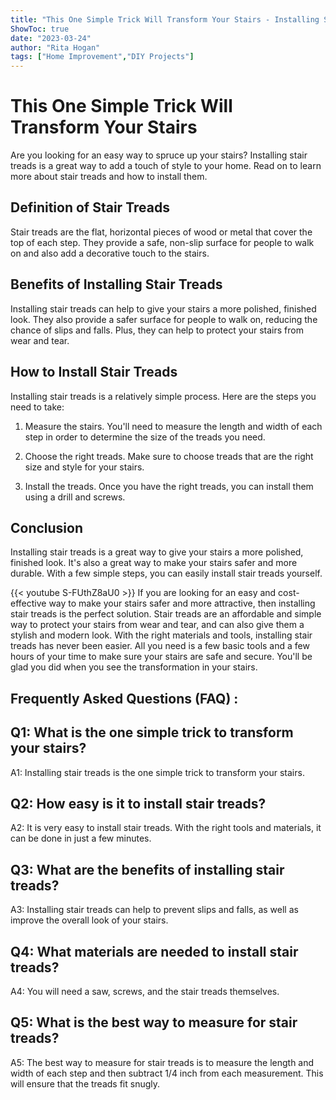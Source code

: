 ```yaml
---
title: "This One Simple Trick Will Transform Your Stairs - Installing Stair Treads Has Never Been Easier!"
ShowToc: true 
date: "2023-03-24"
author: "Rita Hogan" 
tags: ["Home Improvement","DIY Projects"]
---
```

# This One Simple Trick Will Transform Your Stairs 

Are you looking for an easy way to spruce up your stairs? Installing stair treads is a great way to add a touch of style to your home. Read on to learn more about stair treads and how to install them. 

## Definition of Stair Treads

Stair treads are the flat, horizontal pieces of wood or metal that cover the top of each step. They provide a safe, non-slip surface for people to walk on and also add a decorative touch to the stairs. 

## Benefits of Installing Stair Treads

Installing stair treads can help to give your stairs a more polished, finished look. They also provide a safer surface for people to walk on, reducing the chance of slips and falls. Plus, they can help to protect your stairs from wear and tear. 

## How to Install Stair Treads

Installing stair treads is a relatively simple process. Here are the steps you need to take: 

1. Measure the stairs. You'll need to measure the length and width of each step in order to determine the size of the treads you need. 

2. Choose the right treads. Make sure to choose treads that are the right size and style for your stairs. 

3. Install the treads. Once you have the right treads, you can install them using a drill and screws. 

## Conclusion 

Installing stair treads is a great way to give your stairs a more polished, finished look. It's also a great way to make your stairs safer and more durable. With a few simple steps, you can easily install stair treads yourself.

{{< youtube S-FUthZ8aU0 >}} 
If you are looking for an easy and cost-effective way to make your stairs safer and more attractive, then installing stair treads is the perfect solution. Stair treads are an affordable and simple way to protect your stairs from wear and tear, and can also give them a stylish and modern look. With the right materials and tools, installing stair treads has never been easier. All you need is a few basic tools and a few hours of your time to make sure your stairs are safe and secure. You'll be glad you did when you see the transformation in your stairs.

## Frequently Asked Questions (FAQ) :
## Q1: What is the one simple trick to transform your stairs?

A1: Installing stair treads is the one simple trick to transform your stairs.

## Q2: How easy is it to install stair treads?

A2: It is very easy to install stair treads. With the right tools and materials, it can be done in just a few minutes.

## Q3: What are the benefits of installing stair treads?

A3: Installing stair treads can help to prevent slips and falls, as well as improve the overall look of your stairs.

## Q4: What materials are needed to install stair treads?

A4: You will need a saw, screws, and the stair treads themselves.

## Q5: What is the best way to measure for stair treads?

A5: The best way to measure for stair treads is to measure the length and width of each step and then subtract 1/4 inch from each measurement. This will ensure that the treads fit snugly.





